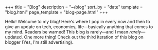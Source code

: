 +++
title = "Blog"
description = "~/blog"
sort_by = "date"
template = "blog.html"
page_template = "blog-page.html"
+++

Hello! Welcome to my blog! Here's where I pop in every now and then to give an update on tech, economics, life—basically anything that comes to my mind. Readers be warned! This blog is rarely—and I mean *rarely*—updated. One more thing! Check out the third iteration of this blog on <a style="text-decoration-line: none;" href="https://bloggger.vercel.app">blogger</a> (Yes, I'm still advertising).